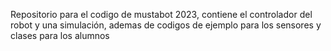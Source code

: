 Repositorio para el codigo de mustabot 2023, contiene el controlador del robot y una simulación, ademas de codigos de ejemplo para los sensores
y clases para los alumnos

